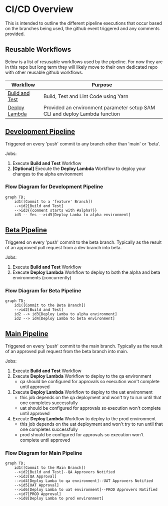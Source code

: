 # CI/CD Overview
This is intended to outline the different pipeline executions that occur based on the branches being used, the github event triggered and any comments provided.

## Reusable Workflows
Below is a list of resusable workflows used by the pipeline.  For now they are in this repo but long term they will likely move to their own dedicated repo with other reusable github workflows.

| Workflow | Purpose
| -------- | ----
| [Build and Test](build_yarn.yml) | Build, Test and Lint Code using Yarn
| [Deploy Lambda](deploy_lambda.yml) | Provided an environment parameter setup SAM CLI and deploy Lambda function

## [Development Pipeline](./pipeline_dev.yml)
Triggered on every 'push' commit to any branch other than 'main' or 'beta'.

Jobs:
1.  Execute **Build and Test** Workflow
2. __[Optional]__ Execute the **Deploy Lambda** Workflow to deploy your changes to the alpha environment

### Flow Diagram for Development Pipeline
```mermaid
graph TD;
    id1([Commit to a 'feature' Branch])
    -->id2[Build and Test]
    -->id3{{comment starts with #alpha?}}
    id3 -- Yes -->id5[Deploy Lamba to alpha environment]
```    

## [Beta Pipeline](./pipeline_beta.yml)
Triggered on every 'push' commit to the beta branch. Typically as the result of an approved pull request from a dev branch into beta.

Jobs:
1. Execute **Build and Test** Workflow
2. Execute **Deploy Lambda** Workflow to deploy to both the alpha and beta environments (concurrently)

### Flow Diagram for Beta Pipeline
```mermaid
graph TD;
    id1([Commit to the Beta Branch])
    -->id2[Build and Test]
    id2 --> id3[Deploy Lamba to alpha environment]
    id2 --> id4[Deploy Lamba to beta environment]
```   

## [Main Pipeline](./pipeline_main.yml)
Triggered on every 'push' commit to the main branch. Typically as the result of an approved pull request from the beta branch into main.

Jobs:
1. Execute **Build and Test** Workflow
2. Execute **Deploy Lambda** Workflow to deploy to the qa environment
    * qa should be configured for approvals so execution won't complete until approved
3. Execute **Deploy Lambda** Workflow to deploy to the uat environment
    * this job depends on the qa deployment and won't try to run until that one completes successfully
    * uat should be configured for approvals so execution won't complete until approved
4. Execute **Deploy Lambda** Workflow to deploy to the prod environment
    * this job depends on the uat deployment and won't try to run until that one completes successfully
    * prod should be configured for approvals so execution won't complete until approved

### Flow Diagram for Main Pipeline
```mermaid
graph TD;
    id1([Commit to the Main Branch])
    -->id2[Build and Test]--QA Approvers Notified
    -->id3[QA Approval]
    -->id4[Deploy Lamba to qa environment]--UAT Approvers Notified
    -->id5[UAT Approval]
    -->id6[Deploy Lamba to uat environment]--PROD Approvers Notified
    -->id7[PROD Approval]
    -->id8[Deploy Lamba to prod environment]
```    
